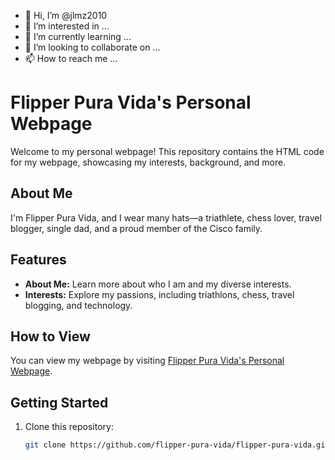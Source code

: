 - 👋 Hi, I’m @jlmz2010
- 👀 I’m interested in ...
- 🌱 I’m currently learning ...
- 💞️ I’m looking to collaborate on ...
- 📫 How to reach me ...

<!---
jlmz2010/jlmz2010 is a ✨ special ✨ repository because its `README.md` (this file) appears on your GitHub profile.
You can click the Preview link to take a look at your changes.
--->

# Flipper Pura Vida's Personal Webpage

Welcome to my personal webpage! This repository contains the HTML code for my webpage, showcasing my interests, background, and more.

## About Me

I'm Flipper Pura Vida, and I wear many hats—a triathlete, chess lover, travel blogger, single dad, and a proud member of the Cisco family.

## Features

- **About Me:** Learn more about who I am and my diverse interests.
- **Interests:** Explore my passions, including triathlons, chess, travel blogging, and technology.

## How to View

You can view my webpage by visiting [Flipper Pura Vida's Personal Webpage](https://flipper-pura-vida.github.io).

## Getting Started

1. Clone this repository:
   ```bash
   git clone https://github.com/flipper-pura-vida/flipper-pura-vida.github.io.git
